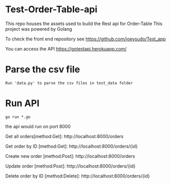 #  Test-Order-Table-api

This repo houses the assets used to build the Rest api for Order-Table
This project was powered by Golang

To check the front end repository see https://github.com/joeysudo/Test_app

You can access the API https://gotestapi.herokuapp.com/

# Parse the csv file

```
Run 'data.py' to parse the csv files in test_data folder
```


# Run API

```
go run *.go
```
the api would run on port 8000

Get all orders[method:Get]:
http://localhost:8000/orders

Get order by ID [method:Get]:
http://localhost:8000/orders/{id}

Create new order [method:Post]:
http://localhost:8000/orders

Update order [method:Post]:
http://localhost:8000/orders/{id}

Delete order by ID [method:Delete]:
http://localhost:8000/orders/{id}

